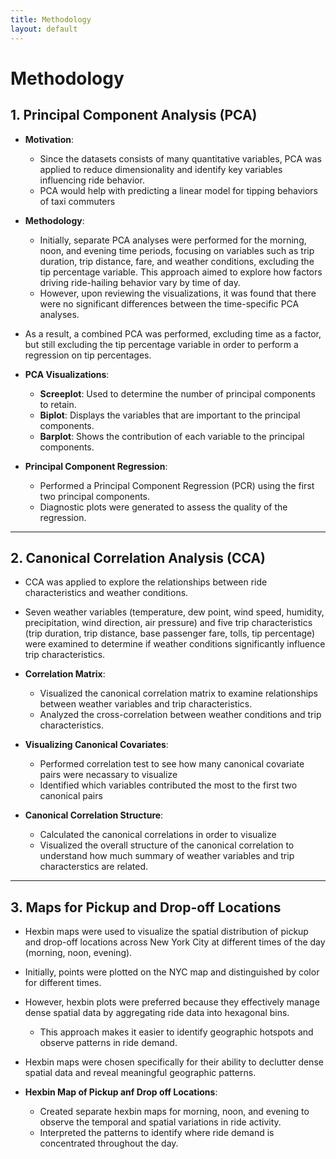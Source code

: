 ```yaml
---
title: Methodology
layout: default
--- 
```


# Methodology

## 1. **Principal Component Analysis (PCA)**
- **Motivation**:
  -   Since the datasets consists of many quantitative variables, PCA was applied to reduce dimensionality and identify key variables influencing ride behavior.
  -   PCA would help with predicting a linear model for tipping behaviors of taxi commuters
- **Methodology**:
  - Initially, separate PCA analyses were performed for the morning, noon, and evening time periods, focusing on variables such as trip duration, trip distance, fare, and weather conditions, excluding the tip percentage variable. This approach aimed to explore how factors driving ride-hailing behavior vary by time of day.
  - However, upon reviewing the visualizations, it was found that there were no significant differences between the time-specific PCA analyses.
- As a result, a combined PCA was performed, excluding time as a factor, but still excluding the tip percentage variable in order to perform a regression on tip percentages.

- **PCA Visualizations**: 
  - **Screeplot**: Used to determine the number of principal components to retain.
  - **Biplot**: Displays the variables that are important to the principal components.
  - **Barplot**: Shows the contribution of each variable to the principal components.
  
- **Principal Component Regression**:
  - Performed a Principal Component Regression (PCR) using the first two principal components.
  - Diagnostic plots were generated to assess the quality of the regression.

---

## 2. **Canonical Correlation Analysis (CCA)**
- CCA was applied to explore the relationships between ride characteristics and weather conditions.
- Seven weather variables (temperature, dew point, wind speed, humidity, precipitation, wind direction, air pressure) and five trip characteristics (trip duration, trip distance, base passenger fare, tolls, tip percentage) were examined to determine if weather conditions significantly influence trip characteristics.

- **Correlation Matrix**: 
  - Visualized the canonical correlation matrix to examine relationships between weather variables and trip characteristics.
  - Analyzed the cross-correlation between weather conditions and trip characteristics.
    
- **Visualizing Canonical Covariates**:
  - Performed correlation test to see how many canonical covariate pairs were necassary to visualize
  - Identified which variables contributed the most to the first two canonical pairs
    

- **Canonical Correlation Structure**:
  - Calculated the canonical correlations in order to visualize
  - Visualized the overall structure of the canonical correlation to understand how much summary of weather variables and trip characterstics are related.

---

## 3. **Maps for Pickup and Drop-off Locations**
- Hexbin maps were used to visualize the spatial distribution of pickup and drop-off locations across New York City at different times of the day (morning, noon, evening).
- Initially, points were plotted on the NYC map and distinguished by color for different times.
- However, hexbin plots were preferred because they effectively manage dense spatial data by aggregating ride data into hexagonal bins.
  - This approach makes it easier to identify geographic hotspots and observe patterns in ride demand.
- Hexbin maps were chosen specifically for their ability to declutter dense spatial data and reveal meaningful geographic patterns. 

- **Hexbin Map of Pickup anf Drop off Locations**: 
  - Created separate hexbin maps for morning, noon, and evening to observe the temporal and spatial variations in ride activity.
  - Interpreted the patterns to identify where ride demand is concentrated throughout the day.
 
  

